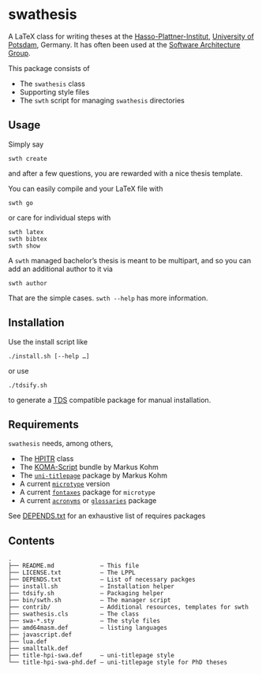 # swathesis #

A LaTeX class for writing theses at
the [Hasso-Plattner-Institut][],
[University of Potsdam][], Germany. 
It has often been used at the [Software Architecture Group][].

This package consists of

* The `swathesis` class
* Supporting style files
* The `swth` script for managing `swathesis` directories

## Usage ##

Simply say

    swth create

and after a few questions, you are rewarded with a nice thesis template.

You can easily compile and your LaTeX file with

    swth go

or care for individual steps with

    swth latex
    swth bibtex
    swth show

A `swth` managed bachelor’s thesis is meant to be multipart, and so you can add
an additional author to it via

    swth author

That are the simple cases. `swth --help` has more information.

## Installation ##

Use the install script like

    ./install.sh [--help …]

or use

    ./tdsify.sh

to generate a [TDS][] compatible package for manual installation.

## Requirements ##

`swathesis` needs, among others,

* The [HPITR][hpitr] class
* The [KOMA-Script][koma-script] bundle by Markus Kohm
* The [`uni-titlepage`][uni-titlepage] package by Markus Kohm
* A current [`microtype`][microtype] version
* A current [`fontaxes`][fontaxes] package for `microtype`
* A current [`acronyms`][acronyms] or [`glossaries`][glossaries] package

See [DEPENDS.txt](DEPENDS.txt) for an exhaustive list of requires packages

## Contents ##

    .
    ├── README.md             — This file
    ├── LICENSE.txt           — The LPPL
    ├── DEPENDS.txt           — List of necessary packges
    ├── install.sh            — Installation helper
    ├── tdsify.sh             — Packaging helper
    ├── bin/swth.sh           — The manager script
    ├── contrib/              — Additional resources, templates for swth
    ├── swathesis.cls         — The class
    ├── swa-*.sty             — The style files
    ├── amd64masm.def         — listing languages
    ├── javascript.def
    ├── lua.def
    ├── smalltalk.def
    ├── title-hpi-swa.def     — uni-titlepage style
    └── title-hpi-swa-phd.def — uni-titlepage style for PhD theses


[Software Architecture Group]: https://www.hpi.uni-potsdam.de/swa
[University of Potsdam]: https://www.uni-potsdam.de
[Hasso-Plattner-Institut]: https://www.hpi.de
[TDS]: https://en.wikipedia.org/wiki/TeX_Directory_Structure "Wikipedia: TDS"
[uni-titlepage]: https://ctan.org/pkg/uni-titlepage
[koma-script]: https://ctan.org/pkg/koma-script
[hpitr]: https://github.com/hpi-swa-lab/hpitr/releases/latest
[microtype]: https://ctan.org/pkg/microtype
[fontaxes]: https://ctan.org/pkg/fontaxes
[acronyms]: https://ctan.org/pkg/acronyms
[glossaries]: https://ctan.org/pkg/glossaries
